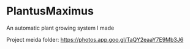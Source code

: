 # PlantusMaximus
An automatic plant growing system I made

Project meida folder: https://photos.app.goo.gl/TaQY2eaaY7E9Mb3J6
